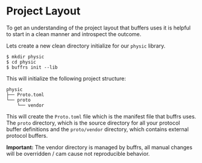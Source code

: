 # Project Layout

To get an understanding of the project layout that buffers uses it is helpful to
start in a clean manner and introspect the outcome.

Lets create a new clean directory initialize for our `physic` library.

```
$ mkdir physic
$ cd physic
$ buffrs init --lib
```

This will initialize the following project structure:

```
physic
├── Proto.toml
└── proto
    └── vendor
```

This will create the `Proto.toml` file which is the manifest file that buffrs
uses. The `proto` directory, which is the source directory for all your protocol
buffer definitions and the `proto/vendor` directory, which contains external
protocol buffers.

**Important:** The vendor directory is managed by buffrs, all manual changes
will be overridden / cam cause not reproducible behavior.
